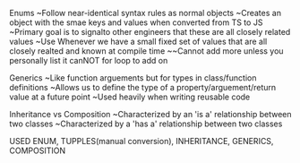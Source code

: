 Enums
~Follow near-identical syntax rules as normal objects
~Creates an object with the smae keys and values when converted from TS to JS
~Primary goal is to signalto other engineers that these are all closely related values
~Use Whenever we have a small fixed set of values that are all closely realted and known at compile time
~~Cannot add more unless you personally list it canNOT for loop to add on

Generics
~Like function arguements but for types in class/function definitions
~Allows us to define the type of a property/arguement/return value at a future point
~Used heavily when writing reusable code

Inheritance vs Composition
~Characterized by an 'is a' relationship between two classes
~Characterized by a 'has a' relationship between two classes

USED ENUM, TUPPLES(manual conversion), INHERITANCE, GENERICS, COMPOSITION
